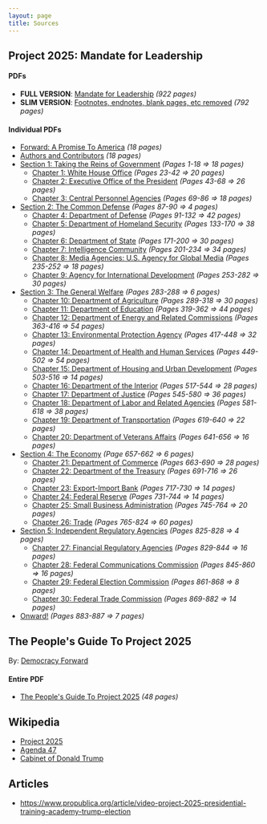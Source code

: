 ```yaml
---
layout: page
title: Sources
---
```


## Project 2025: Mandate for Leadership
#### PDFs
* **FULL VERSION**: [Mandate for Leadership](./project_2025_mandate_for_leadership.pdf) _(922 pages)_
* **SLIM VERSION**:  [Footnotes, endnotes, blank pages, etc removed](./project_2025_mandate_for_leadership_slim.pdf) _(792 pages)_

#### Individual PDFs
* [Forward: A Promise To America](./project_2025_chapters/foreward.pdf) _(18 pages)_
* [Authors and Contributors](./project_2025_chapters/authors_and_contributors.pdf) _(18 pages)_
* [Section 1: Taking the Reins of Government](./project_2025_chapters/section_1.pdf) _(Pages 1-18 => 18 pages)_
	* [Chapter 1: White House Office](./project_2025_chapters/chapter_1.pdf) _(Pages 23-42 => 20 pages)_
	* [Chapter 2: Executive Office of the President](./project_2025_chapters/chapter_2.pdf) _(Pages 43-68 => 26 pages)_ 
	* [Chapter 3: Central Personnel Agencies](./project_2025_chapters/chapter_3.pdf) _(Pages 69-86 => 18 pages)_
* [Section 2: The Common Defense](./project_2025_chapters/section_2.pdf) _(Pages 87-90 => 4 pages)_
	* [Chapter 4: Department of Defense](./project_2025_chapters/chapter_4.pdf) _(Pages 91-132 => 42 pages)_
	* [Chapter 5: Department of Homeland Security](./project_2025_chapters/chapter_5.pdf) _(Pages 133-170 => 38 pages)_
	* [Chapter 6: Department of State](./project_2025_chapters/chapter_6.pdf) _(Pages 171-200 => 30 pages)_
	* [Chapter 7: Intelligence Community](./project_2025_chapters/chapter_7.pdf) _(Pages 201-234 => 34 pages)_
	* [Chapter 8: Media Agencies: U.S. Agency for Global Media](./project_2025_chapters/chapter_8.pdf) _(Pages 235-252 => 18 pages)_
	* [Chapter 9: Agency for International Development](./project_2025_chapters/chapter_9.pdf) _(Pages 253-282 => 30 pages)_
* [Section 3: The General Welfare](./project_2025_chapters/section_3.pdf) _(Pages 283-288 => 6 pages)_
	* [Chapter 10: Department of Agriculture](./project_2025_chapters/chapter_10.pdf) _(Pages 289-318 => 30 pages)_
	* [Chapter 11: Department of Education](./project_2025_chapters/chapter_11.pdf) _(Pages 319-362 => 44 pages)_
	* [Chapter 12: Department of Energy and Related Commissions](./project_2025_chapters/chapter_12.pdf) _(Pages 363-416 => 54 pages)_
	* [Chapter 13: Environmental Protection Agency](./project_2025_chapters/chapter_13.pdf) _(Pages 417-448 => 32 pages)_
	* [Chapter 14: Department of Health and Human Services](./project_2025_chapters/chapter_14.pdf) _(Pages 449-502 => 54 pages)_
	* [Chapter 15: Department of Housing and Urban Development](./project_2025_chapters/chapter_15.pdf) _(Pages 503-516 => 14 pages)_
	* [Chapter 16: Department of the Interior](./project_2025_chapters/chapter_16.pdf) _(Pages 517-544 => 28 pages)_
	* [Chapter 17: Department of Justice](./project_2025_chapters/chapter_17.pdf) _(Pages 545-580 => 36 pages)_
	* [Chapter 18: Department of Labor and Related Agencies](./project_2025_chapters/chapter_18.pdf) _(Pages 581-618 => 38 pages)_
	* [Chapter 19: Department of Transportation](./project_2025_chapters/chapter_19.pdf) _(Pages 619-640 => 22 pages)_
	* [Chapter 20: Department of Veterans Affairs](./project_2025_chapters/chapter_20.pdf) _(Pages 641-656 => 16 pages)_
* [Section 4: The Economy](./project_2025_chapters/section_4.pdf) _(Page 657-662 => 6 pages)_
	* [Chapter 21: Department of Commerce](./project_2025_chapters/chapter_21.pdf) _(Pages 663-690 => 28 pages)_
	* [Chapter 22: Department of the Treasury](./project_2025_chapters/chapter_22.pdf) _(Pages 691-716 => 26 pages)_
	* [Chapter 23: Export-Import Bank](./project_2025_chapters/chapter_23.pdf) _(Pages 717-730 => 14 pages)_
	* [Chapter 24: Federal Reserve](./project_2025_chapters/chapter_24.pdf) _(Pages 731-744 => 14 pages)_
	* [Chapter 25: Small Business Administration](./project_2025_chapters/chapter_25.pdf) _(Pages 745-764 => 20 pages)_
	* [Chapter 26: Trade](./project_2025_chapters/chapter_26.pdf) _(Pages 765-824 => 60 pages)_
* [Section 5: Independent Regulatory Agencies](./project_2025_chapters/section_5.pdf) _(Pages 825-828 => 4 pages)_
	* [Chapter 27: Financial Regulatory Agencies](./project_2025_chapters/chapter_27.pdf) _(Pages 829-844 => 16 pages)_
	* [Chapter 28: Federal Communications Commission](./project_2025_chapters/chapter_28.pdf) _(Pages 845-860 => 16 pages)_
	* [Chapter 29: Federal Election Commission](./project_2025_chapters/chapter_29.pdf) _(Pages 861-868 => 8 pages)_
	* [Chapter 30: Federal Trade Commission](./project_2025_chapters/chapter_30.pdf) _(Pages 869-882 => 14 pages)_
* [Onward!](./project_2025_chapters/onward.pdf) _(Pages 883-887 => 7 pages)_

## The People's Guide To Project 2025
By: [Democracy Forward](https://democracyforward.org/the-peoples-guide-to-project-2025/)

#### Entire PDF
* [The People's Guide To Project 2025](./peoples_guide_to_project_2025.pdf) _(48 pages)_

## Wikipedia
* [Project 2025](./wikipedia/project_2025_wiki/project_2025_wiki.pdf)
* [Agenda 47](./wikipedia/agenda_47_wiki/agenda_47_wiki.pdf)
* [Cabinet of Donald Trump](./wikipedia/cabinet_of_donald_trump_wiki/cabinet_of_donald_trump_wiki.pdf)

## Articles
* https://www.propublica.org/article/video-project-2025-presidential-training-academy-trump-election
